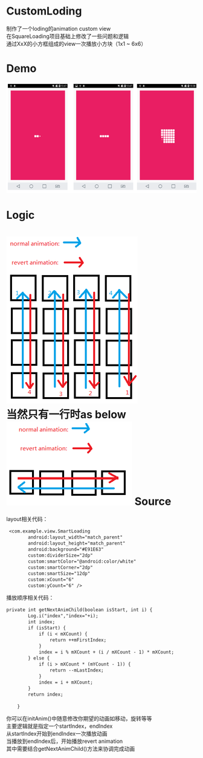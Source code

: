 # CustomLoding
制作了一个loding的animation custom view<br>
在SquareLoading项目基础上修改了一些问题和逻辑<br>
通过XxX的小方框组成的view一次播放小方块（1x1 ~ 6x6）<br>
# Demo
![demo](https://raw.githubusercontent.com/hongguangKim/CustomLoding/master/Demo/demo.PNG)
# Logic
![demo](https://raw.githubusercontent.com/hongguangKim/CustomLoding/master/Demo/animation.png)
<br>当然只有一行时as below<br>
![demo](https://raw.githubusercontent.com/hongguangKim/CustomLoding/master/Demo/animation2.png)
Source
================
layout相关代码：<br>
```
 <com.example.view.SmartLoading
        android:layout_width="match_parent"
        android:layout_height="match_parent"
        android:background="#E91E63"
        custom:dividerSize="2dp"
        custom:smartColor="@android:color/white"
        custom:smartCorner="2dp"
        custom:smartSize="12dp"
        custom:xCount="6"
        custom:yCount="6" />
```

播放顺序相关代码：<br>
```
private int getNextAnimChild(boolean isStart, int i) {
		Log.i("index","index="+i);
		int index;
		if (isStart) {
			if (i < mXCount) {
				return ++mFirstIndex;
			}
			index = i % mXCount + (i / mXCount - 1) * mXCount;
		} else {
			if (i > mXCount * (mYCount - 1)) {
				return --mLastIndex;
			}
			index = i + mXCount;
		}
		return index;

	}
```
你可以在initAnim()中随意修改你期望的动画如移动，旋转等等<br>
主要逻辑就是指定一个startIndex，endIndex<br>
从startIndex开始到endIndex一次播放动画<br>
当播放到endIndex后，开始播放revert animation<br>
其中需要结合getNextAnimChild()方法来协调完成动画
